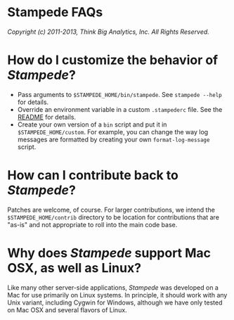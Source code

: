 # Stampede FAQs

*Copyright (c) 2011-2013, Think Big Analytics, Inc. All Rights Reserved.*

# How do I customize the behavior of *Stampede*?

* Pass arguments to `$STAMPEDE_HOME/bin/stampede`. See `stampede --help` for details.
* Override an environment variable in a custom `.stampederc` file. See the [README](README.html) for details.
* Create your own version of a `bin` script and put it in `$STAMPEDE_HOME/custom`. For example, you can change the way log messages are formatted by creating your own `format-log-message` script.

# How can I contribute back to *Stampede*?

Patches are welcome, of course. For larger contributions, we intend the `$STAMPEDE_HOME/contrib` directory to be location for contributions that are "as-is" and not appropriate to roll into the main code base.

# Why does *Stampede* support Mac OSX, as well as Linux?

Like many other server-side applications, *Stampede* was developed on a Mac for use primarily on Linux systems. In principle, it should work with any Unix variant, including Cygwin for Windows, although we have only tested on Mac OSX and several flavors of Linux.

